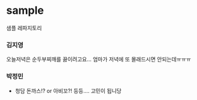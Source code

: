 # sample

샘플 레파지토리

### 김지영
오늘저녁은 순두부찌깨를 끓이려고요... 엄마가 저녁에 또 몰래드시면 안되는데ㅠㅠㅠ

### 박정민
- 청담 돈까스!? or 아비꼬?! 등등.... 고민이 됩니당